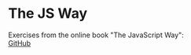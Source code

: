 
# The JS Way 

Exercises from the online book "The JavaScript Way":<br>
<a href="https://github.com/thejsway/thejsway" target="_blank" >GitHub</a>

